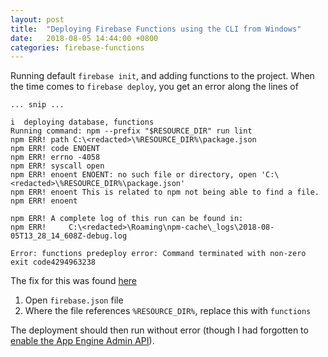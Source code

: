 ```yaml
---
layout: post
title:  "Deploying Firebase Functions using the CLI from Windows"
date:   2018-08-05 14:44:00 +0800
categories: firebase-functions
---
```


Running default `firebase init`, and adding functions to the project. When the time comes to `firebase deploy`, you get an error along the lines of

```
... snip ...

i  deploying database, functions
Running command: npm --prefix "$RESOURCE_DIR" run lint
npm ERR! path C:\<redacted>\%RESOURCE_DIR%\package.json
npm ERR! code ENOENT
npm ERR! errno -4058
npm ERR! syscall open
npm ERR! enoent ENOENT: no such file or directory, open 'C:\<redacted>\%RESOURCE_DIR%\package.json'
npm ERR! enoent This is related to npm not being able to find a file.
npm ERR! enoent

npm ERR! A complete log of this run can be found in:
npm ERR!     C:\<redacted>\Roaming\npm-cache\_logs\2018-08-05T13_28_14_608Z-debug.log

Error: functions predeploy error: Command terminated with non-zero exit code4294963238
```

The fix for this was found [here](https://github.com/firebase/firebase-tools/issues/610#issuecomment-365907156)

1. Open `firebase.json` file
2. Where the file references `%RESOURCE_DIR%`, replace this with `functions`

The deployment should then run without error (though I had forgotten to [enable the App Engine Admin API](https://cloud.google.com/solutions/mobile/mobile-firebase-app-engine-flexible#creating-project)).